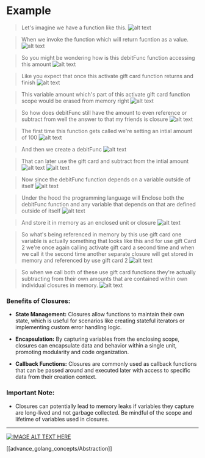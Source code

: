 # Example
> Let's imagine we have a function like this.
![alt text](images/img1.png)

> When we invoke the function which will return fucntion as a value.
![alt text](images/img2.png)

> So you might be wondering how is this debitFunc function accessing this amount
![alt text](images/img3.png)

> Like you expect that once this activate gift card function returns and finish
![alt text](images/img4.png)

> This variable amount which's part of this activate gift card function scope would be erased from memory right
 ![alt text](images/img5.png)

> So how does debitFunc still have the amount to even reference or subtract from well the answer to that my friends is closure
 ![alt text](images/img6.png)

> The first time this function gets called we're setting an intial amount of 100 
 ![alt text](images/img7.png)

> And then we create a debitFunc
 ![alt text](images/img8.png)

> That can later use the gift card and subtract from the intial amount
 ![alt text](images/img9.png)
 ![alt text](images/img7.png)

> Now since the debitFunc function depends on a variable outside of itself 
 ![alt text](images/img10.png)

> Under the hood the programming language will Enclose both the debitFunc function and any variable that depends on that are defined outside of itself
 ![alt text](images/img11.png)

> And store it  in  memory as an enclosed unit or closure
 ![alt text](images/img12.png)

> So what's being referenced in memory by this use gift card one variable is actually something that looks like this and for use gift Card 2 we're once again calling activate gift card a second time and when we call it the second time another separate closure will get stored in memory and referenced by use gift card 2
 ![alt text](images/img13.png)

> So when we call both of these use gift card functions they're actually subtracting from their own amounts that are contained within own individual closures in memory.
 ![alt text](images/img14.png)


 ### Benefits of Closures:

- **State Management:** Closures allow functions to maintain their own state, which is useful for scenarios like creating stateful iterators or implementing custom error handling logic.
  
- **Encapsulation:** By capturing variables from the enclosing scope, closures can encapsulate data and behavior within a single unit, promoting modularity and code organization.
  
- **Callback Functions:** Closures are commonly used as callback functions that can be passed around and executed later with access to specific data from their creation context.

### Important Note:

- Closures can potentially lead to memory leaks if variables they capture are long-lived and not garbage collected. Be mindful of the scope and lifetime of variables used in closures.


<hr>


[![IMAGE ALT TEXT HERE](https://img.youtube.com/vi/jHd0FczIjAE/0.jpg)](https://www.youtube.com/watch?v=jHd0FczIjAE)


[[advance_golang_concepts/Abstraction]]